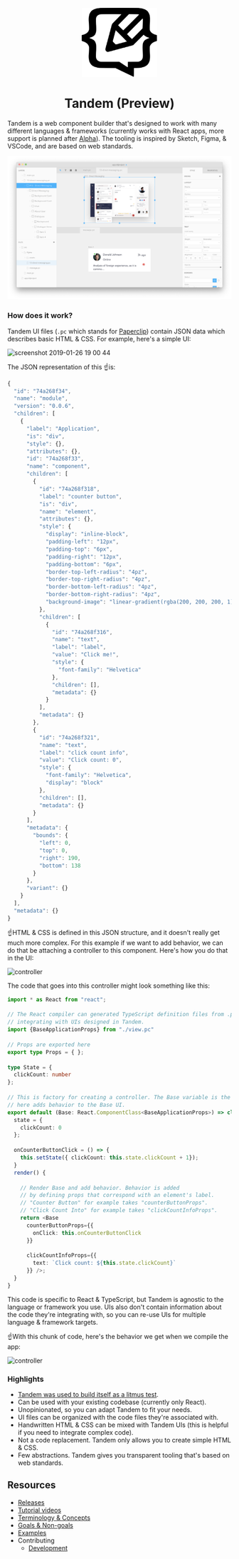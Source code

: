 <p align="center">
  <img src="assets/logo.svg" width="170px">
  <h1 align="center">Tandem (Preview)</h1>
</p>

Tandem is a web component builder that's designed to work with many different languages & frameworks (currently works with React apps, more support is planned after [Alpha](https://github.com/tandemcode/tandem/projects/10)). The tooling is inspired by Sketch, Figma, & VSCode, and are based on web standards.

![Split view](./assets/screenshots/v10.1.7.png)

### How does it work?

Tandem UI files (`.pc` which stands for [Paperclip](https://github.com/tandemcode/tandem/tree/master/packages/paperclip)) contain JSON data which describes basic HTML & CSS. For example, here's a simple UI:

<img width="503" alt="screenshot 2019-01-26 19 00 44" src="https://user-images.githubusercontent.com/757408/51795690-bd890880-219c-11e9-82a1-b40098731c6c.png">

The JSON representation of this ☝️is:

```javascript
{
  "id": "74a268f34",
  "name": "module",
  "version": "0.0.6",
  "children": [
    {
      "label": "Application",
      "is": "div",
      "style": {},
      "attributes": {},
      "id": "74a268f33",
      "name": "component",
      "children": [
        {
          "id": "74a268f318",
          "label": "counter button",
          "is": "div",
          "name": "element",
          "attributes": {},
          "style": {
            "display": "inline-block",
            "padding-left": "12px",
            "padding-top": "6px",
            "padding-right": "12px",
            "padding-bottom": "6px",
            "border-top-left-radius": "4pz",
            "border-top-right-radius": "4pz",
            "border-bottom-left-radius": "4pz",
            "border-bottom-right-radius": "4pz",
            "background-image": "linear-gradient(rgba(200, 200, 200, 1), rgba(200, 200, 200, 1))"
          },
          "children": [
            {
              "id": "74a268f316",
              "name": "text",
              "label": "label",
              "value": "Click me!",
              "style": {
                "font-family": "Helvetica"
              },
              "children": [],
              "metadata": {}
            }
          ],
          "metadata": {}
        },
        {
          "id": "74a268f321",
          "name": "text",
          "label": "click count info",
          "value": "Click count: 0",
          "style": {
            "font-family": "Helvetica",
            "display": "block"
          },
          "children": [],
          "metadata": {}
        }
      ],
      "metadata": {
        "bounds": {
          "left": 0,
          "top": 0,
          "right": 190,
          "bottom": 138
        }
      },
      "variant": {}
    }
  ],
  "metadata": {}
}
```

☝️HTML & CSS is defined in this JSON structure, and it doesn't really get much more complex. For this example if we want to add behavior, we can do that be attaching a controller to this component. Here's how you do that in the UI:

![controller](https://user-images.githubusercontent.com/757408/51795768-e6f66400-219d-11e9-87fd-9b9a549ce29a.gif)

The code that goes into this controller might look something like this:

```typescript
import * as React from "react";

// The React compiler can generated TypeScript definition files from .pc files for safely
// integrating with UIs designed in Tandem. 
import {BaseApplicationProps} from "./view.pc"

// Props are exported here 
export type Props = { };

type State = {
  clickCount: number
};

// This is factory for creating a controller. The Base variable is the UI designed in Tandem compiled down to React. The React class returned
// here adds behavior to the Base UI. 
export default (Base: React.ComponentClass<BaseApplicationProps>) => class ApplicationController extends React.PureComponent<Props, State> {
  state = {
    clickCount: 0
  };

  onCounterButtonClick = () => {
    this.setState({ clickCount: this.state.clickCount + 1});
  }
  render() {

    // Render Base and add behavior. Behavior is added
    // by defining props that correspond with an element's label. 
    // "Counter Button" for example takes "counterButtonProps".
    // "Click Count Into" for example takes "clickCountInfoProps".
    return <Base 
      counterButtonProps={{
        onClick: this.onCounterButtonClick
      }} 
      
      clickCountInfoProps={{
        text: `Click count: ${this.state.clickCount}`
      }} />;
  }
}
```

This code is specific to React & TypeScript, but Tandem is agnostic to the language or framework you use. UIs also don't contain information about the code they're integrating with, so you can re-use UIs for multiple language & framework targets.


☝️With this chunk of code, here's the behavior we get when we compile the app:

![controller](https://user-images.githubusercontent.com/757408/51796101-a0a30400-21a1-11e9-835f-da25788c9861.gif)


### Highlights

- [Tandem was used to build itself as a litmus test](https://github.com/tandemcode/tandem/tree/master/packages/front-end/src/components). 
- Can be used with your existing codebase (currently only React). 
- Unopinionated, so you can adapt Tandem to fit your needs.
- UI files can be organized with the code files they're associated with. 
- Handwritten HTML & CSS can be mixed with Tandem UIs (this is helpful if you need to integrate complex code). 
- Not a code replacement. Tandem only allows you to create simple HTML & CSS.
- Few abstractions. Tandem gives you transparent tooling that's based on web standards.

## Resources

- [Releases](https://github.com/tandemcode/tandem/releases)
- [Tutorial videos](https://www.youtube.com/playlist?list=PLCNS_PVbhoSXOrjiJQP7ZjZJ4YHULnB2y)
- [Terminology & Concepts](./docs/concepts.md)
- [Goals & Non-goals](./docs/goals.md)
- [Examples](https://github.com/tandemcode/examples)
- Contributing
  - [Development](./docs/contributing/development.md)
